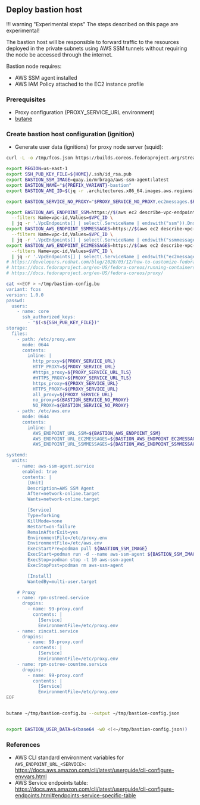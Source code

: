 ## Deploy bastion host

!!! warning "Experimental steps"
    The steps described on this page are experimental!

The bastion host will be responsible to forward traffic to the resources deployed in the private subnets using AWS SSM tunnels without requiring the node be accessed through the internet.

Bastion node requires:

- AWS SSM agent installed
- AWS IAM Policy attached to the EC2 instance profile

### Prerequisites

- Proxy configuration (PROXY_SERVICE_URL environment)
- [butane](https://coreos.github.io/butane/specs/)

### Create bastion host configuration (ignition)

- Generate user data (ignitions) for proxy node server (squid):

```sh
curl -L -o /tmp/fcos.json https://builds.coreos.fedoraproject.org/streams/stable.json

export REGION=us-east-1
export SSH_PUB_KEY_FILE=${HOME}/.ssh/id_rsa.pub
export BASTION_SSM_IMAGE=quay.io/mrbraga/aws-ssm-agent:latest
export BASTION_NAME="${PREFIX_VARIANT}-bastion"
export BASTION_AMI_ID=$(jq -r .architectures.x86_64.images.aws.regions[\"${AWS_REGION}\"].image < /tmp/fcos.json)

export BASTION_SERVICE_NO_PROXY="$PROXY_SERVICE_NO_PROXY,ec2messages.$REGION.amazonaws.com,ssm.$REGION.amazonaws.com"

export BASTION_AWS_ENDPOINT_SSM=https://$(aws ec2 describe-vpc-endpoints \
  --filters Name=vpc-id,Values=$VPC_ID \
  | jq -r '.VpcEndpoints[] | select(.ServiceName | endswith("ssm")).DnsEntries[0].DnsName')
export BASTION_AWS_ENDPOINT_SSMMESSAGES=https://$(aws ec2 describe-vpc-endpoints \
  --filters Name=vpc-id,Values=$VPC_ID \
  | jq -r '.VpcEndpoints[] | select(.ServiceName | endswith("ssmmessages")).DnsEntries[0].DnsName')
export BASTION_AWS_ENDPOINT_EC2MESSAGES=https://$(aws ec2 describe-vpc-endpoints \
  --filters Name=vpc-id,Values=$VPC_ID \
  | jq -r '.VpcEndpoints[] | select(.ServiceName | endswith("ec2messages")).DnsEntries[0].DnsName')
# https://developers.redhat.com/blog/2020/03/12/how-to-customize-fedora-coreos-for-dedicated-workloads-with-ostree#the_rpm_ostree_tool
# https://docs.fedoraproject.org/en-US/fedora-coreos/running-containers/
# https://docs.fedoraproject.org/en-US/fedora-coreos/proxy/

cat <<EOF > ~/tmp/bastion-config.bu
variant: fcos
version: 1.0.0
passwd:
  users:
    - name: core
      ssh_authorized_keys:
        - "$(<${SSH_PUB_KEY_FILE})"
storage:
  files:
    - path: /etc/proxy.env
      mode: 0644
      contents:
        inline: |
          http_proxy=${PROXY_SERVICE_URL}
          HTTP_PROXY=${PROXY_SERVICE_URL}
          #https_proxy=${PROXY_SERVICE_URL_TLS}
          #HTTPS_PROXY=${PROXY_SERVICE_URL_TLS}
          https_proxy=${PROXY_SERVICE_URL}
          HTTPS_PROXY=${PROXY_SERVICE_URL}
          all_proxy=${PROXY_SERVICE_URL}
          no_proxy=${BASTION_SERVICE_NO_PROXY}
          NO_PROXY=${BASTION_SERVICE_NO_PROXY}
    - path: /etc/aws.env
      mode: 0644
      contents:
        inline: |
          AWS_ENDPOINT_URL_SSM=${BASTION_AWS_ENDPOINT_SSM}
          AWS_ENDPOINT_URL_EC2MESSAGES=${BASTION_AWS_ENDPOINT_EC2MESSAGES}
          AWS_ENDPOINT_URL_SSMMESSAGES=${BASTION_AWS_ENDPOINT_SSMMESSAGES}

systemd:
  units:
    - name: aws-ssm-agent.service
      enabled: true
      contents: |
        [Unit]
        Description=AWS SSM Agent
        After=network-online.target
        Wants=network-online.target

        [Service]
        Type=forking
        KillMode=none
        Restart=on-failure
        RemainAfterExit=yes
        EnvironmentFile=/etc/proxy.env
        EnvironmentFile=/etc/aws.env
        ExecStartPre=podman pull ${BASTION_SSM_IMAGE}
        ExecStart=podman run -d --name aws-ssm-agent ${BASTION_SSM_IMAGE}
        ExecStop=podman stop -t 10 aws-ssm-agent
        ExecStopPost=podman rm aws-ssm-agent

        [Install]
        WantedBy=multi-user.target

    # Proxy
    - name: rpm-ostreed.service
      dropins:
        - name: 99-proxy.conf
          contents: |
            [Service]
            EnvironmentFile=/etc/proxy.env
    - name: zincati.service
      dropins:
        - name: 99-proxy.conf
          contents: |
            [Service]
            EnvironmentFile=/etc/proxy.env
    - name: rpm-ostree-countme.service
      dropins:
        - name: 99-proxy.conf
          contents: |
            [Service]
            EnvironmentFile=/etc/proxy.env
EOF


butane ~/tmp/bastion-config.bu --output ~/tmp/bastion-config.json


export BASTION_USER_DATA=$(base64 -w0 <(<~/tmp/bastion-config.json))
```

### References

- AWS CLI standard environment variables for `AWS_ENDPOINT_URL_<SERVICE>`: https://docs.aws.amazon.com/cli/latest/userguide/cli-configure-envvars.html
- AWS Service endpoints table: https://docs.aws.amazon.com/cli/latest/userguide/cli-configure-endpoints.html#endpoints-service-specific-table

